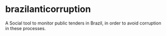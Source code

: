 # brazilanticorruption
A Social tool to monitor public tenders in Brazil, in order to avoid corruption in these processes.
